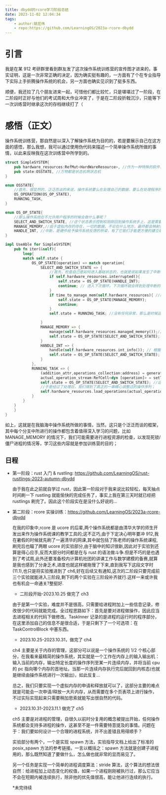 ```yaml
---
title: dbydd的rcore学习阶段总结
date: 2023-11-02 12:04:34
tags:
	- author:姚宏伟
	- repo:https://github.com/LearningOS/2023a-rcore-dbydd
---
```

# 引言

我是在某 912 考研群里看到群友发了这次操作系统训练营的宣传图才进来的，事实证明，这是一次非常正确的决定，因为确实挺有趣的，一方面有了个在专业指导下实际上手折腾操作系统的机会，另一方面也确实见识到了挺多东西。

顺便，我还拉了几个朋友进来一起，可惜他们都比较忙，只是堪堪过了一阶段，在二阶段时正好与他们的考试周和大作业冲突了，于是在二阶段折戟沉沙，只能等下一次训练营时继承这次的存档继续打了（

# 感悟（正文）

操作系统训练营，那自然是以深入了解操作系统为目的的，若是要展示自己在这方面的感悟，那么我想，我可以通过使用伪代码来描述一个简单操作系统所做的事情，以此来反映我在这次训练营中所学到的。

```rust
struct SimpleSYSTEM{
    pub hardware_resources:RefMut<HardWareResource>, //作为一种特殊的软件，操作系统同时对用户的软件与硬件进行操作，在大多数场景下，用户并不会直接的操作硬件，而是要通过操作系统来交互。
    pub state:OSSTATE, //万物都是状态机啊状态机
}

enum OSSTATE{
    //首先，很显然的，泛泛而谈的来说，操作系统要么在处理自己的数据，要么在处理程序的数据
    OS_OPERATION(OS_OP_STATE),
    RUNNING_TASK,
}

enum OS_OP_STATE{
    //那么操作系统在不允许用户程序的时候会做什么事呢？
    SELECT_AND_SWITCH_STATE, //这个状态表示控制权刚刚回到操作系统手上，这是需要操作系统来决定下一步做什么。
    MANAGE_MEMORY,//由于虚拟内存的存在，一切的数据，不论在什么地方，最终都会映射到内存中，可以说操作系统做的只有两件事：操作内存与操作硬件，既然如此，操作系统也得负责管理内存
    HANDLE_INT, //中断，是硬件给予操作系统反馈的桥梁，有了它我们才能更方便的建立硬件与软件的双向链接
}

impl UseAble for SimpleSYSTEM{
    pub fn iter(&self){
        loop{
        match self.state {
            OS_OP_STATE(operation) => match operation{
                SELECT_AND_SWITCH_STATE => {
                    //首先，检查自己是如何进入基础状态的，也就是说如果发生了中断，我们需要第一时间处理，因此我们如此编排顺序：
                    if self.hardware_resources.interrupted(){
                        self.state = OS_OP_STATE(HANDLE_INT);
                        continue; // 进入下次循环，下次循环就会转到处理中断的操作。
                    }
                    if time_to_manage_mem(self.hardware_resources){ //除了被动的申请/释放内存，操作系统也需要时不时主动的去检查各个进程的内存空间以及整体的内存空间，以及时发现问题。
                        self.state = OS_OP_STATE(MANAGE_MEMORY);
                        continue;
                    }
                    self.state = RUNNING_TASK; //没有任何异常，那么是时候运行一会程序了！事实上这才是大多数时候的情况

                }
                MANAGE_MEMORY => {
                    manage(self.hardware_resources.managed_memory());//管理内存，检查错误并修正错误
                    self.state = OS_OP_STATE(SELECT_AND_SWITCH_STATE); //回到基础状态
                }
                HANDLE_INT => {
                    handle(self.hardware_resources.int_info()); // 根据硬件请求信号做出回应
                    self.state = OS_OP_STATE(SELECT_AND_SWITCH_STATE); //回到基础状态
                }
            },
            RUNNING_TASK => {
                (addition_attr,operations_collection:address) = generate_operation(self.hardware_resources.cache); //为什么是address?因为程序也存放在内存中。
                actual_operation_stream:RefCell<dyn [operation]> = setTimer(self.hardware_resources.timers,operations_collection) // 这里不一定得是字面意思上的Timer,也可以是某种约束，比如我们所约定俗成的，放置在程序栈底部的返回地址，放置一连串操作在等，都可以算是对于程序运行时间的干涉。
                self.state = OS_OP_STATE(SELECT_AND_SWITCH_STATE); //运行一段时间后操作系统提前在operations_collection/硬件计时器中埋下的操作会触发，将运行资源交还给系统，也就是说会重新进入这个大循环，因此我们可以在这里提前做好状态的设置。
                //于是经过了处理后，我们得到了真正的一串精心调整过的操作序列；
                self.hardware_resources.load_operations(actual_operation_stream); // 在这里，操作系统的工作暂时会停止，直到这段操作序列运行结束，或者运行时出现了情况，触发中断。
            }
        }
    }
    }
}

```

如上，这就是在我脑海中操作系统所做的事情，当然，这只是个泛泛而谈的框架，其中每个分支中所进行的操作都包含着值得深入学习的问题，比如 MANAGE_MEMORY 的情况下，我们可能需要进行进程资源的检查，以发现死锁/僵尸进程的情况等，学习这些内容就是参加训练营的目的；

## 日程

- 第一阶段：rust 入门 & rustling: https://github.com/LearningOS/rust-rustlings-2023-autumn-dbydd

  由于我在此之前就自学过 rust，因此第一阶段对于我来说比较轻松，每天抽点时间刷一下 rustling 就能愉快的完成任务了，事实上我在第三天时就已经把 rustlings 刷完了。因此这个阶段实在是没什么好说的...
- 第二阶段：rcore 实操训练：https://github.com/LearningOS/2023a-rcore-dbydd

  在我的印象中,rcore 是 ucore 的后辈,两个操作系统都是由清华大学的师生开发出来作为操作系统课的教学工具的;这不正巧,由于下定决心明年要冲 912,我在暑假的时候就先刷了一遍清华的网课,其中就包括了陈老师的操作系统课程,刷完后也瞄了两眼 ucore 的实验部分,由于脑中的知识很新,因此对于实验到还算是得心应手,反而大部分时间都是在与 rust 的语法做斗争.但是不巧的是也遇到了考试周,此外还要准备校内计算机社团的讲课工作与数学建模的备赛,就算是我也感到了分身乏术,进度也就这样被拖慢了下来,直到我写下这段文字时(11.1),也只是将实验推进到了 ch6,好在后续又有通知,这次的二阶段只要完成前三个实验就能进入三阶段,剩下的两个实验在三阶段补齐就行.这样一来或许我也有机会一命通关?整挺好.

  - 二阶段开始-2023.10.25 做完了 ch3

  由于是第一个实验，难度并不是很高，只需要给进程附加上一些信息记录，修改很少的代码就能完成。全过程思路如下：首先是要对进程做操作，因此应当去进程相关的代码下做修改。TaskInner 记录的是进程的运行时的程序部分，在这里添加自己的信息不是很合适，于是只剩下了一个可选项：在 TaskControlBlock 中塞东西。

  - 2023.10.25-2023.10.31，做完了 ch4

  ch4 主要是关于内存的管理，这部分可以说是一个操作系统的 1/2 个核心部分，在我看来最精简的操作系统，其实就是一个工作在内存上的输入输出机：输入当前的内存，输出特定长度的操作序列至某一片连续内存，并将当前 cpu 的 pc 指向哪个内存的首地址。当那一片连续内存执行完后就回到内核态(也就是继续由操作系统进行一次输出)，如此反复...

  总之，我们只要实现一个虚拟内存的申请和释放就可以了，这部分主要的难点就是可能会一次申请/释放一大片内存，从而需要在多个页表项上进行操作，不过实际实现起来只需要稍加思索就能写出很自然的代码。

  - 2023.10.31-2023.11.1 做完了 ch5

  ch5 主要是对进程的管理，自很久以前时分复用的概念被提出开始，任何操作系统都会支持多进程的操作，这甚至不是一件需要特意提及的事情。问题在于：我们要如何设计一个合理的进程系统，并不出差错且用得顺手？

  实验部分有两个，一个是实现 spawn 方法，实验指导文档上给出了标准的 posix_spawn 方法的参考链接。一言以概括之：spawn 方法就是创建子进程用的，那么既然知道了要做什么，怎么做也就非常的显而易见了。

  另一个任务是实现一个简单的进程调度算法：stride 算法，这个算法的想法很自然：给进程加上动态变化的权值，如果一个进程刚刚被执行过，那么它应当不会在短期内被连续执行，除非他的优先值很高，能让他进行连续的执行。

  \*未完待续
